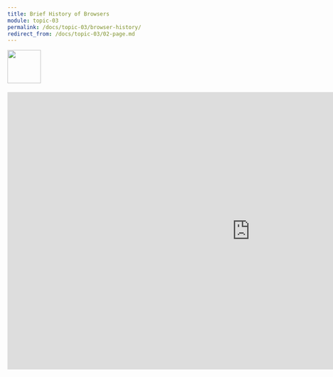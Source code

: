 ```yaml
---
title: Brief History of Browsers
module: topic-03
permalink: /docs/topic-03/browser-history/
redirect_from: /docs/topic-03/02-page.md
---
```


<img src="./../../../img/arrow-divider.svg" style="width: 75px; border: none; margin: 0px 0 20px 0" />

<iframe src="https://h5p.org/h5p/embed/180323" width="1090" height="625" frameborder="0" allowfullscreen="allowfullscreen"></iframe><script src="https://h5p.org/sites/all/modules/h5p/library/js/h5p-resizer.js" charset="UTF-8"></script>
